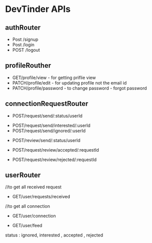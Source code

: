 # DevTinder APIs

## authRouter

- Post /signup
- Post /login
- POST /logout

## profileRouther

- GET/profile/view - for getting priflie view
- PATCH/profile/edit - for updating profile not the email id
- PATCH/profile/password - to change password - forgot password

## connectionRequestRouter

- POST/request/send/:status/userId
<!-- we can use above for below 2 apis(request)   -->
- POST/request/send/interested/:userId
- POST/request/send/ignored/:userId

<!-- review -->

- POST/review/send/:status/userId

- POST/request/review/accepted/:requestId
- POST/request/review/rejected/:requestId

## userRouter

//to get all received request

- GET/user/requests/received

//to get all connection

- GET/user/connection

- GET/user/feed

status : ignored, interested , accepted , rejected
